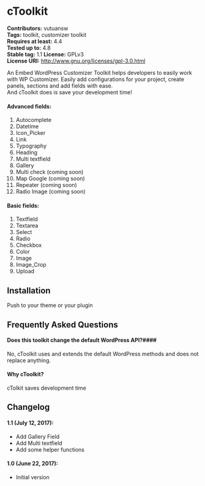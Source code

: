 # cToolkit

**Contributors:** vutuansw    
**Tags:** toolkit, customizer toolkit  
**Requires at least:** 4.4   
**Tested up to:** 4.8    
**Stable tag:** 1.1 
**License:** GPLv3    
**License URI:** http://www.gnu.org/licenses/gpl-3.0.html   

An Embed WordPress Customizer Toolkit helps developers to easily work with WP Customizer.
Easily add configurations for your project, create panels, sections and add fields with ease.    
And cToolkit does is save your development time!

#### Advanced fields: ####
1. Autocomplete    
2. Datetime    
3. Icon_Picker    
4. Link    
5. Typography    
6. Heading
7. Multi textfield
8. Gallery
9. Multi check (coming soon)    
10. Map Google (coming soon)    
11. Repeater (coming soon)    
12. Radio Image (coming soon)    

#### Basic fields: ####
1. Textfield    
2. Textarea    
3. Select    
4. Radio    
5. Checkbox    
6. Color    
7. Image    
8. Image_Crop    
9. Upload    

## Installation ##

Push to your theme or your plugin

## Frequently Asked Questions ##

#### Does this toolkit change the default WordPress API?####
No, cToolkit uses and extends the default WordPress methods and does not replace anything. 

#### Why cToolkit? ####
cTolkit saves development time

## Changelog ##

#### 1.1 (July 12, 2017): ####
* Add Gallery Field    
* Add Multi textfield    
* Add some helper functions    


#### 1.0 (June 22, 2017): ####
* Initial version
